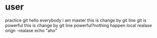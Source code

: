# user
practice git
hello everybody i am master
this is change by git line 
git is powerful
this is change by git line
powerful?nothing happen
local realase
orign -realase
echo "aho"

